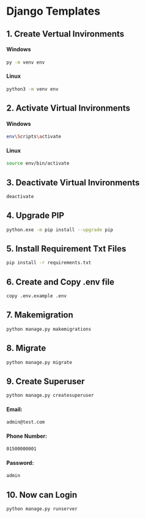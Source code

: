 # Django Templates

## 1. Create Vertual Invironments

#### Windows 
```bash
py -m venv env
```
#### Linux
```bash
python3 -m venv env
```


## 2. Activate Virtual Invironments

#### Windows 
```bash
env\Scripts\activate
```

#### Linux
```bash
source env/bin/activate
```



## 3. Deactivate Virtual Invironments

```bash
deactivate
```


## 4. Upgrade PIP

```bash
python.exe -m pip install --upgrade pip
```



## 5. Install Requirement Txt Files
```bash
pip install -r requirements.txt
```


## 6. Create and Copy .env file
```bash
copy .env.example .env
```


## 7. Makemigration
```bash
python manage.py makemigrations
```



## 8. Migrate
```bash
python manage.py migrate
```



## 9. Create Superuser
```bash
python manage.py createsuperuser
```
#### Email:
```bash
admin@test.com
```
#### Phone Number:
```bash
01500000001
```
#### Password:
```bash
admin
```


## 10. Now can Login
```bash
python manage.py runserver
```
